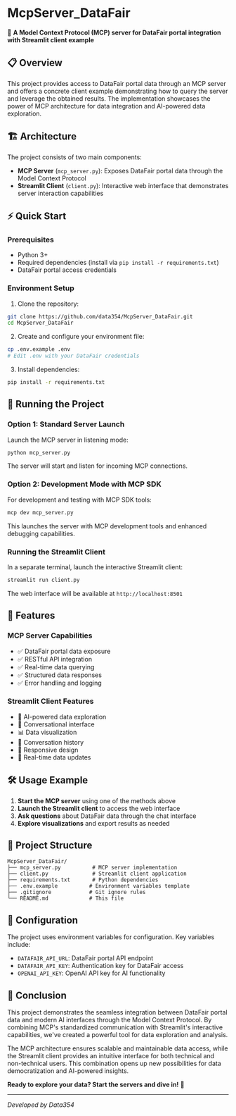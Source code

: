 # McpServer_DataFair

🚀 **A Model Context Protocol (MCP) server for DataFair portal integration with Streamlit client example**

## 📋 Overview

This project provides access to DataFair portal data through an MCP server and offers a concrete client example demonstrating how to query the server and leverage the obtained results. The implementation showcases the power of MCP architecture for data integration and AI-powered data exploration.

## 🏗️ Architecture

The project consists of two main components:

- **MCP Server** (`mcp_server.py`): Exposes DataFair portal data through the Model Context Protocol
- **Streamlit Client** (`client.py`): Interactive web interface that demonstrates server interaction capabilities

## ⚡ Quick Start

### Prerequisites

- Python 3+
- Required dependencies (install via `pip install -r requirements.txt`)
- DataFair portal access credentials

### Environment Setup

1. Clone the repository:

```bash
git clone https://github.com/data354/McpServer_DataFair.git
cd McpServer_DataFair
```

2. Create and configure your environment file:

```bash
cp .env.example .env
# Edit .env with your DataFair credentials
```

3. Install dependencies:

```bash
pip install -r requirements.txt
```

## 🚀 Running the Project

### Option 1: Standard Server Launch

Launch the MCP server in listening mode:

```bash
python mcp_server.py
```

The server will start and listen for incoming MCP connections.

### Option 2: Development Mode with MCP SDK

For development and testing with MCP SDK tools:

```bash
mcp dev mcp_server.py
```

This launches the server with MCP development tools and enhanced debugging capabilities.

### Running the Streamlit Client

In a separate terminal, launch the interactive Streamlit client:

```bash
streamlit run client.py
```

The web interface will be available at `http://localhost:8501`

## 🎯 Features

### MCP Server Capabilities

- ✅ DataFair portal data exposure
- ✅ RESTful API integration
- ✅ Real-time data querying
- ✅ Structured data responses
- ✅ Error handling and logging

### Streamlit Client Features

- 🤖 AI-powered data exploration
- 💬 Conversational interface
- 📊 Data visualization
- 💾 Conversation history
- 📱 Responsive design
- 🔄 Real-time data updates

## 🛠️ Usage Example

1. **Start the MCP server** using one of the methods above
2. **Launch the Streamlit client** to access the web interface
3. **Ask questions** about DataFair data through the chat interface
4. **Explore visualizations** and export results as needed

## 📁 Project Structure

```
McpServer_DataFair/
├── mcp_server.py          # MCP server implementation
├── client.py              # Streamlit client application
├── requirements.txt       # Python dependencies
├── .env.example          # Environment variables template
├── .gitignore            # Git ignore rules
└── README.md             # This file
```

## 🔧 Configuration

The project uses environment variables for configuration. Key variables include:

- `DATAFAIR_API_URL`: DataFair portal API endpoint
- `DATAFAIR_API_KEY`: Authentication key for DataFair access
- `OPENAI_API_KEY`: OpenAI API key for AI functionality

## 🎉 Conclusion

This project demonstrates the seamless integration between DataFair portal data and modern AI interfaces through the Model Context Protocol. By combining MCP's standardized communication with Streamlit's interactive capabilities, we've created a powerful tool for data exploration and analysis.

The MCP architecture ensures scalable and maintainable data access, while the Streamlit client provides an intuitive interface for both technical and non-technical users. This combination opens up new possibilities for data democratization and AI-powered insights.

**Ready to explore your data? Start the servers and dive in!** 🚀

---

_Developed by Data354_
